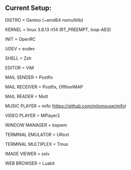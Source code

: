 Current Setup:
--------------


DISTRO = Gentoo (~amd64 nomultilib)

KERNEL = linux 3.8.13 rt14 (RT_PREEMPT, loop-AES)

INIT = OpenRC

UDEV = eudev

SHELL = Zsh

EDITOR = ViM

MAIL SENDER = Postfix

MAIL RECEIVER = Postfix, OfflineIMAP

MAIL READER = Mutt

MUSIC PLAYER = mifo (https://github.com/milomouse/mifo)

VIDEO PLAYER = MPlayer2

WINDOW MANAGER = bspwm

TERMINAL EMULATOR = URxvt

TERMINAL MULTIPLEX = Tmux

IMAGE VIEWER = sxiv

WEB BROWSER = Luakit
